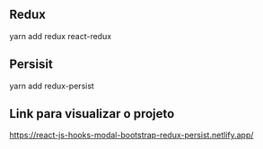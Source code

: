 ## Redux
yarn add redux react-redux

## Persisit
yarn add redux-persist

## Link para visualizar o projeto
https://react-js-hooks-modal-bootstrap-redux-persist.netlify.app/